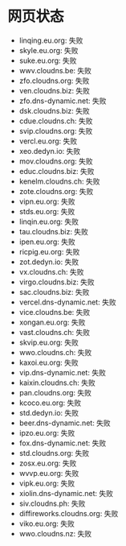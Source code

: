 # 网页状态
- linqing.eu.org: 失败
- skyle.eu.org: 失败
- suke.eu.org: 失败
- wwv.cloudns.be: 失败
- zfo.cloudns.org: 失败
- ven.cloudns.biz: 失败
- zfo.dns-dynamic.net: 失败
- dsk.cloudns.biz: 失败
- cdue.cloudns.ch: 失败
- svip.cloudns.org: 失败
- vercl.eu.org: 失败
- xeo.dedyn.io: 失败
- mov.cloudns.org: 失败
- educ.cloudns.biz: 失败
- kenelm.cloudns.ch: 失败
- zote.cloudns.org: 失败
- vipn.eu.org: 失败
- stds.eu.org: 失败
- linqin.eu.org: 失败
- tau.cloudns.biz: 失败
- ipen.eu.org: 失败
- ricpig.eu.org: 失败
- zot.dedyn.io: 失败
- vx.cloudns.ch: 失败
- virgo.cloudns.biz: 失败
- sac.cloudns.biz: 失败
- vercel.dns-dynamic.net: 失败
- vice.cloudns.be: 失败
- xongan.eu.org: 失败
- vast.cloudns.ch: 失败
- skvip.eu.org: 失败
- wwo.cloudns.ch: 失败
- kaxoi.eu.org: 失败
- vip.dns-dynamic.net: 失败
- kaixin.cloudns.ch: 失败
- pan.cloudns.org: 失败
- kcoco.eu.org: 失败
- std.dedyn.io: 失败
- beer.dns-dynamic.net: 失败
- ipzo.eu.org: 失败
- fox.dns-dynamic.net: 失败
- std.cloudns.org: 失败
- zosx.eu.org: 失败
- wvvp.eu.org: 失败
- vipk.eu.org: 失败
- xiolin.dns-dynamic.net: 失败
- siv.cloudns.ph: 失败
- diffireworks.cloudns.org: 失败
- viko.eu.org: 失败
- wwo.cloudns.nz: 失败
